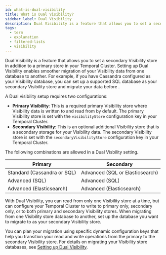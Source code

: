 ```yaml
---
id: what-is-dual-visibility
title: What is Dual Visibility?
sidebar_label: Dual Visibility
description: Dual Visibility is a feature that allows you to set a secondary Visibility store in your Temporal Cluster to facilitate migrating your Visibility data from one database to another.
tags:
  - term
  - explanation
  - filtered-lists
  - visibility
---
```


Dual Visibility is a feature that allows you to set a secondary Visibility store in addition to a primary store in your Temporal Cluster.
Setting up Dual Visibility enables smoother migration of your Visibility data from one database to another.
For example, if you have Cassandra configured as your Visibility database, you can set up a supported SQL database as your secondary Visibility store and migrate your data before .

A Dual visibility setup requires two configurations:

- **Primary Visibility**: This is a required primary Visibility store where Visibility data is written to and read from by default. The primary Visibility store is set with the `visibilityStore` configuration key in your Temporal Cluster.
- **Secondary Visibility**: This is an optional additional Visibility store that is a secondary storage for your Visibility data. The secondary Visibility store is set with the `secondaryVisibilityStore` configuration key in your Temporal Cluster.

The following combinations are allowed in a Dual Visbility setting.

| Primary                     | Secondary                       |
| --------------------------- | ------------------------------- |
| Standard (Cassandra or SQL) | Advanced (SQL or Elasticsearch) |
| Advanced (SQL)              | Advanced (SQL)                  |
| Advanced (Elasticsearch)    | Advanced (Elasticsearch)        |

With Dual Visibility, you can read from only one Visibility store at a time, but can configure your Temporal Cluster to write to primary only, secondary only, or to both primary and secondary Visibility stores.
When migrating from one Visibility store database to another, set up the database you want to migrate to as your secondary Visibility store.

You can plan your migration using specific dynamic configuration keys that help you transition your read and write operations from the primary to the secondary Visibility store.
For details on migrating your Visibility store databases, see [Setting up Dual Visibility](//clusters/how-to-set-up-dual-visibility).
